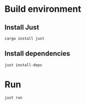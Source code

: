 
# Build environment

## Install Just
`cargo install just`

## Install dependencies
`just install-deps`

# Run
`just run`
